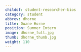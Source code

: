 ```yaml
---
childof: student-researcher-bios
category: student
abbrev: dhorne
title: Duane Horne
position: Summer Intern
image: dhorne_full.jpg
thumb: dhorne_thumb.jpg
weight: 110
---
```

